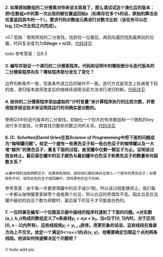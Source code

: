 #### 2. 如果原始数组的二分搜素对你来说太容易了，那么请试试这个演化后的版本：把t在数组x中的第一次出现的额位置返回给p（如果存在多个t的话，原始的算法会任意返回其中的一个）。要求代码对数组元素进行对数次比较（该任务可以在log_{2}n次比较之内完成）。

v0.1 思路：使用常规的二分查找，找到任一位置后，再前向遍历找到最靠前的位置。时间复杂度为为**O(logn + n/2)**。[代码详见](./src/question/Q2.java)

todo 参考答案：见9.3



#### 3. 编写并验证一个递归的二分搜索程序。代码和证明中的哪些部分与迭代版本的二分搜索程序向东？哪些程序部分发生了变化？

边界判断条件一致，但是条件成立后的操作不一致。迭代方式是改变上标或者下标的值，递归版本是将改变后的值继续调用当前方法进行递归判断。[代码详见](./src/question/Q3.java)



#### 4. 给你的二分搜索程序添加虚拟的“计时变量”来计算程序执行的比较次数，并使用程序验证技术来证明其运行时间确实是对数的。

使用Q3中的迭代版本的二分查找，初始化一个较大的有序数组和一个随机的key进行多次查找，计算查找次数和对数之间的关系。[代码详见](./src/question/Q4.java)



#### 6. [C. Scholten]David Gries在其*Science of Programming*中将下面的问题成为“咖啡罐问题”。给定一个盛有一些黑色豆子和一些白色豆子的咖啡罐以及一大堆“额外”的黑色豆子，重复下面的过程，直至罐中仅剩一颗豆子为止。证明该过程会终止。最后留在罐中的豆子颜色与最初罐中白色豆子和黑色豆子的数量有何函数关系？

```
从罐中随机选取两颗豆子，如果颜色相同，就将他们都扔掉并且放入一个额外的黑色豆子；如果颜色不同，就将白色的豆子放回罐中，而将黑色的豆子扔掉。
```

参考答案：由于每一步都使得罐中的豆子减少1粒，所以该过程能够终止。我们每一步都从咖啡罐里拿掉零个或者两个白豆，所以白豆的奇偶性不变。因此当且仅当罐中最初的白豆个数为奇数时，最后留下的豆子才可能是白色的。



#### 7. 一位同事在编写一个位图显示器中画线的程序时遇到了下面的问题。n对实数(a_i, b_i)构成的数组定义了n条直线$y_i = a_{i}x + b_{i}$。当x位于[0, 1]内时，对于区间[0, n - 2]内所有i，这些线段按$y_i < y_{i + 1}$排序。用更形象的话说，这些线段在垂直方向上不交叉。给定一个满足0<=x<=1的点(x, y)，他需要确定包围这个点的两条线段。他该如何快速解决这个问题呢？

// todo add pic